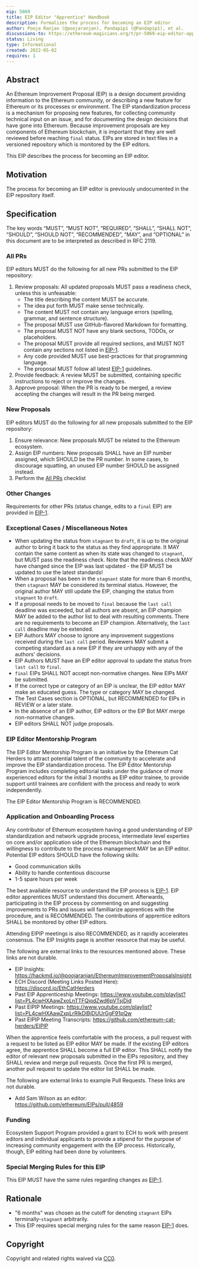```yaml
---
eip: 5069
title: EIP Editor "Apprentice" Handbook
description: Formalizes the process for becoming an EIP editor
author: Pooja Ranjan (@poojaranjan), Pandapip1 (@Pandapip1), et al.
discussions-to: https://ethereum-magicians.org/t/pr-5069-eip-editor-apprentice-handbook/9137
status: Living
type: Informational
created: 2022-05-02
requires: 1
---
```


## Abstract
An Ethereum Improvement Proposal (EIP) is a design document providing information to the Ethereum community, or describing a new feature for Ethereum or its processes or environment. The EIP standardization process is a mechanism for proposing new features, for collecting community technical input on an issue, and for documenting the design decisions that have gone into Ethereum. Because improvement proposals are key components of Ethereum blockchain, it is important that they are well reviewed before reaching `final` status. EIPs are stored in text files in a versioned repository which is monitored by the EIP editors.

This EIP describes the process for becoming an EIP editor.

## Motivation
The process for becoming an EIP editor is previously undocumented in the EIP repository itself.

## Specification
The key words “MUST”, “MUST NOT”, “REQUIRED”, “SHALL”, “SHALL NOT”, “SHOULD”, “SHOULD NOT”, “RECOMMENDED”, “MAY”, and “OPTIONAL” in this document are to be interpreted as described in RFC 2119.

### All PRs
EIP editors MUST do the following for all new PRs submitted to the EIP repository:
1. Review proposals: All updated proposals MUST pass a readiness check, unless this is unfeasable:
    * The title describing the content MUST be accurate.
    * The idea put forth MUST make sense technically.
    * The content MUST not contain any language errors (spelling, grammar, and sentence structure).
    * The proposal MUST use GitHub-flavored Markdown for formatting.
    * The proposal MUST NOT have any blank sections, TODOs, or placeholders.
    * The proposal MUST provide all required sections, and MUST NOT contain any sections not listed in [EIP-1](./eip-1.md).
    * Any code provided MUST use best-practices for that programming language.
    * The proposal MUST follow all latest [EIP-1](./eip-1.md) guidelines.
1. Provide feedback: A review MUST be submitted, containing specific instructions to reject or improve the changes.
1. Approve proposal: When the PR is ready to be merged, a review accepting the changes will result in the PR being merged.

### New Proposals
EIP editors MUST do the following for all new proposals submitted to the EIP repository:
1. Ensure relevance: New proposals MUST be related to the Ethereum ecosystem.
1. Assign EIP numbers: New proposals SHALL have an EIP number assigned, which SHOULD be the PR number. In some cases, to discourage squatting, an unused EIP number SHOULD be assigned instead.
1. Perform the [All PRs](#all-prs) checklist

### Other Changes
Requirements for other PRs (status change, edits to a `final` EIP) are provided in [EIP-1](./eip-1.md).

### Exceptional Cases / Miscellaneous Notes
- When updating the status from `stagnant` to `draft`, it is up to the original author to bring it back to the status as they find appropriate. It MAY contain the same content as when its state was changed to `stagnant`, but MUST pass the readiness check. Note that the readiness check MAY have changed since the EIP was last updated - the EIP MUST be updated to use the latest standards!
- When a proposal has been in the `stagnant` state for more than 6 months, then `stagnant` MAY be considered its terminal status. However, the original author MAY still update the EIP, changing the status from `stagnant` to `draft`.
- If a proposal needs to be moved to `final` because the `last call` deadline was exceeded, but all authors are absent, an EIP champion MAY be added to the author list to deal with resulting comments. There are no requirements to become an EIP champion. Alternatively, the `last call` deadline may be extended.
- EIP Authors MAY choose to ignore any improvement suggestions received during the `last call` period. Reviewers MAY submit a competing standard as a new EIP if they are unhappy with any of the authors' decisions.
- EIP Authors MUST have an EIP editor approval to update the status from `last call` to `final`.
- `final` EIPs SHALL NOT accept non-normative changes. New EIPs MAY be submitted.
- If the correct type or category of an EIP is unclear, the EIP editor MAY make an educated guess. The type or category MAY be changed.
- The Test Cases section is OPTIONAL, but RECOMMENDED for EIPs in REVIEW or a later state.
- In the absence of an EIP author, EIP editors or the EIP Bot MAY merge non-normative changes.
- EIP editors SHALL NOT judge proposals.

### EIP Editor Mentorship Program
The EIP Editor Mentorship Program is an initiative by the Ethereum Cat Herders to attract potential talent of the community to accelerate and improve the EIP standardization process. The EIP Editor Mentorship Program includes completing editorial tasks under the guidance of more experienced editors for the initial 3 months as EIP editor trainee, to provide support until trainees are confident with the process and ready to work independently.

The EIP Editor Mentorship Program is RECOMMENDED.

### Application and Onboarding Process
Any contributor of Ethereum ecosystem having a good understanding of EIP standardization and network upgrade process, intermediate level experties on core and/or application side of the Ethereum blockchain and the willingness to contribute to the process management MAY be an EIP editor. Potential EIP editors SHOULD have the following skills:
- Good communication skills
- Ability to handle contentious discourse
- 1-5 spare hours per week

The best available resource to understand the EIP process is [EIP-1](./eip-1.md). EIP editor apprentices MUST understand this document. Afterwards, participating in the EIP process by commenting on and suggesting improvements to PRs and issues will familliarize apprentices with the procedure, and is RECOMMENDED. The contributions of apprentice editors SHALL be monitored by other EIP editors.

Attending EIPIP meetings is also RECOMMENDED, as it rapidly accelerates consensus. The EIP Insights page is another resource that may be useful.

The following are external links to the resources mentioned above. These links are not durable.

- EIP Insights: https://hackmd.io/@poojaranjan/EthereumImprovementProposalsInsight
- ECH Discord (Meeting Links Posted Here): https://discord.io/EthCatHerders
- Past EIP Apprenticeship Meetings: https://www.youtube.com/playlist?list=PL4cwHXAawZxoLnTTFQjqdZwd6pVTsjDid
- Past EIPIP Meetings: https://www.youtube.com/playlist?list=PL4cwHXAawZxpLrRIkDlBjDUUrGgF91pQw
- Past EIPIP Meeting Transcripts: https://github.com/ethereum-cat-herders/EIPIP

When the apprentice feels comfortable with the process, a pull request with a request to be listed as EIP editor MAY be made. If the existing EIP editors agree, the apprentice SHALL become a full EIP editor. This SHALL notify the editor of relevant new proposals submitted in the EIPs repository, and they SHALL review and merge pull requests. Once the first PR is merged, another pull request to update the editor list SHALL be made.

The following are external links to example Pull Requests. These links are not durable.
- Add Sam Wilson as an editor: https://github.com/ethereum/EIPs/pull/4859

### Funding
Ecosystem Support Program provided a grant to ECH to work with present editors and individual applicants to provide a stipend for the purpose of increasing community engagement with the EIP process. Historically, though, EIP editing had been done by volunteers.

### Special Merging Rules for this EIP
This EIP MUST have the same rules regarding changes as [EIP-1](./eip-1.md).

## Rationale
- "6 months" was chosen as the cutoff for denoting `stagnant` EIPs terminally-`stagnant` arbitrarily.
- This EIP requires special merging rules for the same reason [EIP-1](./eip-1.md) does.

## Copyright
Copyright and related rights waived via [CC0](../LICENSE.md).
